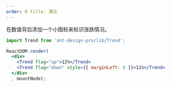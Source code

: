 ```yaml
---
order: 0 title: 演示
---
```


在数值背后添加一个小图标来标识涨跌情况。

```jsx
import Trend from 'ant-design-pro/lib/Trend';

ReactDOM.render(
  <div>
    <Trend flag="up">12%</Trend>
    <Trend flag="down" style={{ marginLeft: 8 }}>11%</Trend>
  </div>
  , mountNode);
```
